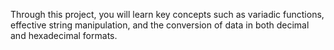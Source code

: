 <a>Through this project, you will learn key concepts such as variadic functions, effective string manipulation, and the conversion of data in both decimal and hexadecimal formats.</a>
